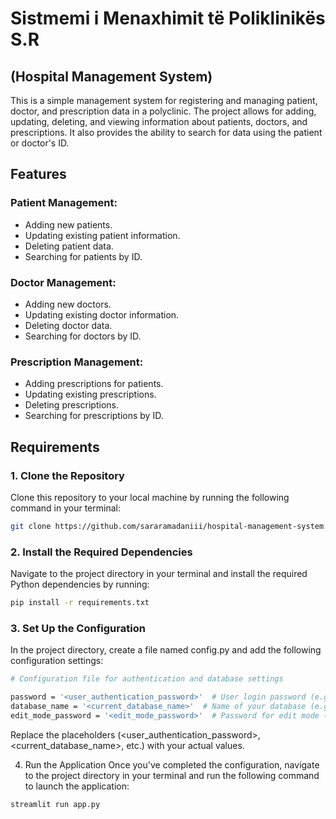 # Sistmemi i Menaxhimit të Poliklinikës S.R 
## (Hospital Management System)

This is a simple management system for registering and managing patient, doctor, and prescription data in a polyclinic. The project allows for adding, updating, deleting, and viewing information about patients, doctors, and prescriptions. It also provides the ability to search for data using the patient or doctor's ID.

## Features

### Patient Management:
- Adding new patients.
- Updating existing patient information.
- Deleting patient data.
- Searching for patients by ID.

### Doctor Management:
- Adding new doctors.
- Updating existing doctor information.
- Deleting doctor data.
- Searching for doctors by ID.

### Prescription Management:
- Adding prescriptions for patients.
- Updating existing prescriptions.
- Deleting prescriptions.
- Searching for prescriptions by ID.

## Requirements

### 1. Clone the Repository
Clone this repository to your local machine by running the following command in your terminal:

```bash
git clone https://github.com/sararamadaniii/hospital-management-system.git


```
### 2. Install the Required Dependencies
Navigate to the project directory in your terminal and install the required Python dependencies by running:

```bash
pip install -r requirements.txt

```
### 3. Set Up the Configuration
In the project directory, create a file named config.py and add the following configuration settings:

```bash
# Configuration file for authentication and database settings

password = '<user_authentication_password>'  # User login password (e.g., '1234')
database_name = '<current_database_name>'  # Name of your database (e.g., 'database_1A')
edit_mode_password = '<edit_mode_password>'  # Password for edit mode (e.g., 'allow_edit')

```
Replace the placeholders (<user_authentication_password>, <current_database_name>, etc.) with your actual values.

4. Run the Application
Once you've completed the configuration, navigate to the project directory in your terminal and run the following command to launch the application:

```bash
streamlit run app.py
```
